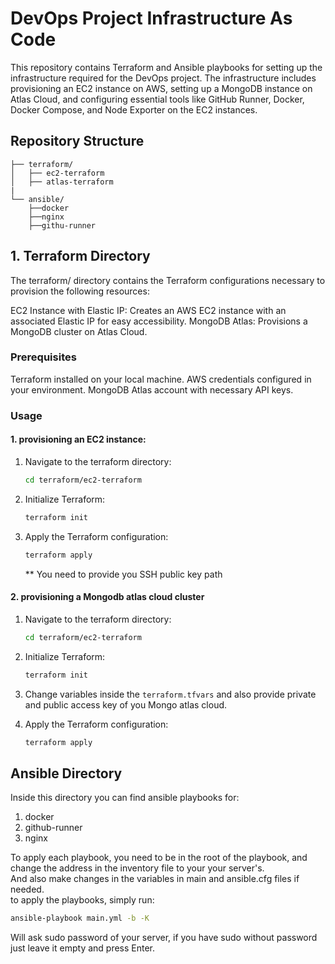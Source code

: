 # DevOps Project Infrastructure As Code 

This repository contains Terraform and Ansible playbooks for setting up the infrastructure required for the DevOps project. The infrastructure includes provisioning an EC2 instance on AWS, setting up a MongoDB instance on Atlas Cloud, and configuring essential tools like GitHub Runner, Docker, Docker Compose, and Node Exporter on the EC2 instances.

## Repository Structure
```
├── terraform/
│   ├── ec2-terraform
│   ├── atlas-terraform
|
└── ansible/
    ├──docker
    ├──nginx
    ├──githu-runner
```


## 1. Terraform Directory
The terraform/ directory contains the Terraform configurations necessary to provision the following resources:

EC2 Instance with Elastic IP: Creates an AWS EC2 instance with an associated Elastic IP for easy accessibility.
MongoDB Atlas: Provisions a MongoDB cluster on Atlas Cloud.
### Prerequisites
Terraform installed on your local machine.
AWS credentials configured in your environment.
MongoDB Atlas account with necessary API keys.

### Usage
#### 1. provisioning an EC2 instance:
1. Navigate to the terraform directory:
    ```bash
    cd terraform/ec2-terraform
    ```
2. Initialize Terraform:
    ```bash
    terraform init
    ```
3. Apply the Terraform configuration:
    ```bash
    terraform apply
    ```
    ** You need to provide you SSH public key path 

#### 2. provisioning a Mongodb atlas cloud cluster
1. Navigate to the terraform directory:
    ```bash
    cd terraform/ec2-terraform
    ```
2. Initialize Terraform:
    ```bash
    terraform init
    ```
3. Change variables inside the `terraform.tfvars` and also provide private and public access key of you Mongo atlas cloud.

4. Apply the Terraform configuration:
    ```bash
    terraform apply
    ```

## Ansible Directory
Inside this directory you can find ansible playbooks for: 
1. docker 
2. github-runner
3. nginx

To apply each playbook, you need to be in the root of the playbook, and change the address in the inventory file to your your server's.\
And also make changes in the variables in main and ansible.cfg files if needed.\
to apply the playbooks, simply run: 
```bash
ansible-playbook main.yml -b -K
```
Will ask sudo password of your server, if you have sudo without password just leave it empty and press Enter.  